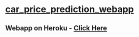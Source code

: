 # [car_price_prediction_webapp](https://github.com/parthshah28/car_price_prediction_webapp)

## Webapp on Heroku - [Click Here](https://car-price-prediction-webapp.herokuapp.com/)
